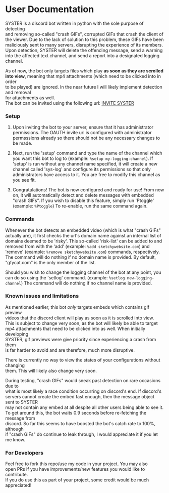 # User Documentation
SYSTER is a discord bot written in python with the sole purpose of detecting  
and removing so-called "crash GIFs", corrupted GIFs that crash the client of
the viewer. Due to the lack of solution to this problem, these GIFs have been
maliciously sent to many servers, disrupting the experience of its members.
Upon detection, SYSTER will delete the offending message, send a warning into
the affected text channel, and send a report into a designated logging channel. 

As of now, the bot only targets files which play **as soon as they are scrolled  
into view**, meaning that mp4 attachments (which need to be clicked into in order  
to be played) are ignored. In the near future I will likely implement detection and removal  
for attachments as well.  
The bot can be invited using the following url: [INVITE SYSTER](https://discord.com/api/oauth2/authorize?client_id=838251109055332382&permissions=8&scope=bot)

### Setup
1. Upon inviting the bot to your server, ensure that it has administrator permissions. The OAUTH invite url is configured with administrator permsssions already so there should not be any necessary changes to be made.

1. Next, run the 'setup' command and type the name of the channel which you want this bot to log to (example: `%setup my-logging-channel`). If 'setup' is run without any channel name specified, it will create a new channel called 'sys-log' and configure its permissions so that only administrators have access to it. You are free to modify this channel as you see fit.

1. Congratulations! The bot is now configured and ready for use! From now on, it will automatically detect and delete messages with embedded "crash GIFs". If you wish to disable this feature, simply run 'Ptoggle' (example: `%Ptoggle`)  To re-enable, run the same command again.

### Commands
Whenever the bot detects an embedded video (which is what "crash GIFs" actually are), it first checks the url's domain name against an internal list of domains deemed to be 'risky'. This so-called 'risk-list' can be added to and removed from with the 'add' (example: `%add sketchywebsite.com`) and 'remove' (example: `%remove sketchywebsite.com`) commands, respectively. The command will do nothing if no domain name is provided. By default, "gfycat.com" is the only member of the list.

Should you wish to change the logging channel of the bot at any point, you can do so using the 'setlog' command. (example: `%setlog new-logging-channel`) The command will do nothing if no channel name is provided.


### Known issues and limitations
As mentioned earlier, this bot *only* targets embeds which contains gif preview  
videos that the discord client will play as soon as it is scrolled into view.  
This is subject to change very soon, as the bot will likely be able to target  
mp4 attachments that need to be clicked into as well. When initially developing  
SYSTER, gif previews were give priority since experiencing a crash from them  
is far harder to avoid and are therefore, much more disruptive.

There is currently no way to view the states of your configurations without changing  
them. This will likely also change very soon.

During testing, "crash GIFs" would sneak past detection on rare occasions due to  
what is most likely a race condition occurring on discord's end.  If discord's  
servers cannot create the embed fast enough, then the message object sent to SYSTER  
may not contain any embed at all despite all other users being able to see it.  
To get around this, the bot waits 0.9 seconds before re-fetching the message from  
discord. So far this seems to have boosted the bot's catch rate to 100%, although  
if "crash GIFs" do continue to leak through, I would appreciate it if you let me know.

### For Developers
Feel free to fork this repo/use my code in your project. You may also  
open PRs if you have improvements/new features you would like to contribute.  
If you do use this as part of your project, some credit would be much appreciated!

